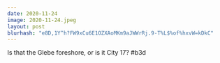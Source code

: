 ```yaml
---
date: 2020-11-24
image: 2020-11-24.jpeg
layout: post
blurhash: "e8D,1Y^h?FW9xCu6E1OZXAoMKm9aJWWrRj.9-T%L$%of%hxvW=kDkC"
---
```


Is that the Glebe foreshore, or is it City 17? #b3d
